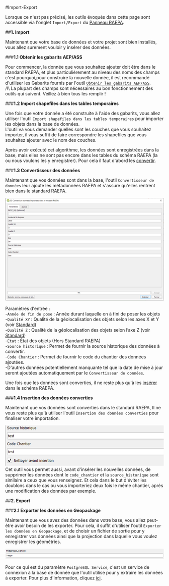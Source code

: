 #Import-Export

Lorsque ce n'est pas précisé, les outils évoqués dans cette page sont accessible via l'onglet `Import/Export` du [Panneau RAEPA](../Panel/).

##__1. Import__

Maintenant que votre base de données et votre projet sont bien installés, vous allez surement vouloir y insérer des données.

###__1.1 Obtenir les gabarits AEP/ASS__

Pour commencer, la donnée que vous souhaitez ajouter doit être dans le standard RAEPA, et plus particulièrement au niveau des noms des champs
c'est pourquoi,pour construire la nouvelle donnée, il est recommandé d'utiliser les Gabarits fournis par l'outil [`Obtenir les gabarits AEP/ASS`](../Outils/#2-obtenir-les-gabarits-aepass).
<br/> /!\ La plupart des champs sont nécessaires au bon fonctionnement des outils qui suivent. Veillez à bien tous les remplir !

###__1.2 Import shapefiles dans les tables temporaires__

Une fois que votre donnée a été construite à l'aide des gabarits, vous allez utiliser l'outil `Import shapefiles dans les tables temporaires` pour importer
les objets dans la base de données.
<br/> L'outil va vous demander quelles sont les couches que vous souhaitez importer, il vous suffit de faire correspondre les shapefiles que vous souhaitez ajouter avec le nom des couches.

Après avoir exécuté cet algorithme, les données sont enregistrées dans la base, mais elles ne sont pas encore dans les tables du schéma RAEPA (la ou nous voulons les y enregistrer).
Pour cela il faut d'abord les [convertir](#13-convertisseur-des-donnees).

###__1.3 Convertisseur des données__

Maintenant que vos données sont dans la base, l'outil `Convertisseur de données` leur ajoute les métadonnées RAEPA et s'assure qu'elles
rentrent bien dans le standard RAEPA.

![Convertisseur des données](../media/Convert_data.png)

Paramètres d'entrée :
<br/>-`Année de fin de pose` : Année durant laquelle on à fini de poser les objets
<br/>-`Qualité XY` : Qualité de la géolocalisation des objets selon les axes X et Y (voir [Standard](http://www.geoinformations.developpement-durable.gouv.fr/geostandard-reseaux-d-adduction-d-eau-potable-et-d-a3674.html))
<br/>-`Qualité Z` : Qualité de la géolocalisation des objets selon l’axe Z (voir [Standard](http://www.geoinformations.developpement-durable.gouv.fr/geostandard-reseaux-d-adduction-d-eau-potable-et-d-a3674.html))
<br/>-`État` : État des objets (Hors Standard RAEPA)
<br/>-`Source historique` : Permet de fournir la source historique des données à convertir.
<br/>-`Code Chantier` : Permet de fournir le code du chantier des données ajoutées.
<br/>-D'autres données potentiellement manquante tel que la date de mise à jour seront ajoutées automatiquement par le `Convertisseur de données`.

Une fois que les données sont converties, il ne reste plus qu'à les [insérer](#14-insertion-des-donnees-converties) dans le schéma RAEPA.


###__1.4 Insertion des données converties__

Maintenant que vos données sont converties dans le standard RAEPA, Il ne vous reste plus qu'à utiliser l'outil `Insertion des données converties` pour finaliser
votre importation.

![Insertion donnée](../media/Insert_data.png)
<br/> Cet outil vous permet aussi, avant d'insérer les nouvelles données, de supprimer les données dont le `code_chantier` et la `source_historique`
sont similaire a ceux que vous renseignez. Et cela dans le but d'éviter les doublons dans le cas ou vous importeriez deux fois le même chantier, 
après une modification des données par exemple.

##__2. Export__

###__2.1 Exporter les données en Geopackage__

Maintenant que vous avez des données dans votre base, vous allez peut-être avoir besoin de les exporter. Pour cela, il suffit d'utiliser l'outil
`Exporter les données en Geopackage`, et de choisir un fichier de sortie pour y enregistrer vos données ainsi que la projection dans laquelle vous voulez
enregistrer les géométries.

![Exporter les données en Geopackage](../media/Export_data.png)

Pour ce qui est du paramètre `PostgreSQL Service`, c'est un service de connexion à la base de donnée que l'outil utilise pour y extraire les données à exporter.
Pour plus d'information, cliquez [ici](https://docs.postgresql.fr/10/libpq-pgservice.html).